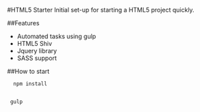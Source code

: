 #HTML5 Starter
Initial set-up for starting a HTML5 project quickly.

##Features 
- Automated tasks using gulp
- HTML5 Shiv
- Jquery library 
- SASS support

##How to start

```
  npm install 
  
```

```
 gulp
  
```